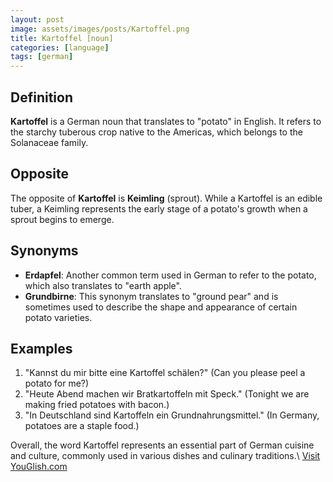 ```yaml
---
layout: post
image: assets/images/posts/Kartoffel.png
title: Kartoffel [noun]
categories: [language]
tags: [german]
---
```


## Definition

**Kartoffel** is a German noun that translates to "potato" in English. It refers to the starchy tuberous crop native to the Americas, which belongs to the Solanaceae family.

## Opposite

The opposite of **Kartoffel** is **Keimling** (sprout). While a Kartoffel is an edible tuber, a Keimling represents the early stage of a potato's growth when a sprout begins to emerge.

## Synonyms

- **Erdapfel**: Another common term used in German to refer to the potato, which also translates to "earth apple".
- **Grundbirne**: This synonym translates to "ground pear" and is sometimes used to describe the shape and appearance of certain potato varieties.

## Examples

1. "Kannst du mir bitte eine Kartoffel schälen?" (Can you please peel a potato for me?)
2. "Heute Abend machen wir Bratkartoffeln mit Speck." (Tonight we are making fried potatoes with bacon.)
3. "In Deutschland sind Kartoffeln ein Grundnahrungsmittel." (In Germany, potatoes are a staple food.)

Overall, the word Kartoffel represents an essential part of German cuisine and culture, commonly used in various dishes and culinary traditions.\ <a id="yg-widget-0" class="youglish-widget" data-query="Kartoffel" data-lang="german" data-components="8412" data-auto-start="0" data-bkg-color="theme_light" data-title="How%20to%20pronounce%20Kartoffel%20in%20German"  rel="nofollow" href="https://youglish.com">Visit YouGlish.com</a><script async src="https://youglish.com/public/emb/widget.js" charset="utf-8"></script>